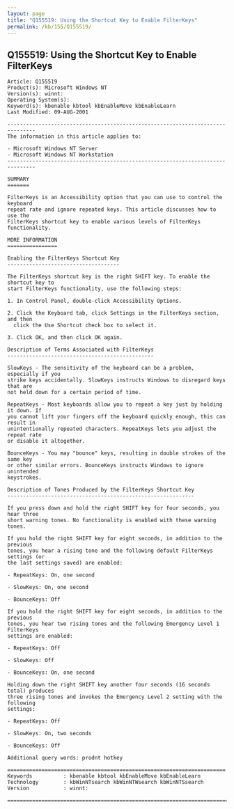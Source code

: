 ```yaml
---
layout: page
title: "Q155519: Using the Shortcut Key to Enable FilterKeys"
permalink: /kb/155/Q155519/
---
```


## Q155519: Using the Shortcut Key to Enable FilterKeys

	Article: Q155519
	Product(s): Microsoft Windows NT
	Version(s): winnt:
	Operating System(s): 
	Keyword(s): kbenable kbtool kbEnableMove kbEnableLearn
	Last Modified: 09-AUG-2001
	
	-------------------------------------------------------------------------------
	The information in this article applies to:
	
	- Microsoft Windows NT Server 
	- Microsoft Windows NT Workstation 
	-------------------------------------------------------------------------------
	
	SUMMARY
	=======
	
	FilterKeys is an Accessibility option that you can use to control the keyboard
	repeat rate and ignore repeated keys. This article discusses how to use the
	FilterKeys shortcut key to enable various levels of FilterKeys functionality.
	
	MORE INFORMATION
	================
	
	Enabling the FilterKeys Shortcut Key
	------------------------------------
	
	The FilterKeys shortcut key is the right SHIFT key. To enable the shortcut key to
	start FilterKeys functionality, use the following steps:
	
	1. In Control Panel, double-click Accessibility Options.
	
	2. Click the Keyboard tab, click Settings in the FilterKeys section, and then
	  click the Use Shortcut check box to select it.
	
	3. Click OK, and then click OK again.
	
	Description of Terms Associated with FilterKeys
	-----------------------------------------------
	
	SlowKeys - The sensitivity of the keyboard can be a problem, especially if you
	strike keys accidentally. SlowKeys instructs Windows to disregard keys that are
	not held down for a certain period of time.
	
	RepeatKeys - Most keyboards allow you to repeat a key just by holding it down. If
	you cannot lift your fingers off the keyboard quickly enough, this can result in
	unintentionally repeated characters. RepeatKeys lets you adjust the repeat rate
	or disable it altogether.
	
	BounceKeys - You may "bounce" keys, resulting in double strokes of the same key
	or other similar errors. BounceKeys instructs Windows to ignore unintended
	keystrokes.
	
	Description of Tones Produced by the FilterKeys Shortcut Key
	------------------------------------------------------------
	
	If you press down and hold the right SHIFT key for four seconds, you hear three
	short warning tones. No functionality is enabled with these warning tones.
	
	If you hold the right SHIFT key for eight seconds, in addition to the previous
	tones, you hear a rising tone and the following default FilterKeys settings (or
	the last settings saved) are enabled:
	
	- RepeatKeys: On, one second
	
	- SlowKeys: On, one second
	
	- BounceKeys: Off
	
	If you hold the right SHIFT key for eight seconds, in addition to the previous
	tones, you hear two rising tones and the following Emergency Level 1 FilterKeys
	settings are enabled:
	
	- RepeatKeys: Off
	
	- SlowKeys: Off
	
	- BounceKeys: On, one second
	
	Holding down the right SHIFT key another four seconds (16 seconds total) produces
	three rising tones and invokes the Emergency Level 2 setting with the following
	settings:
	
	- RepeatKeys: Off
	
	- SlowKeys: On, two seconds
	
	- BounceKeys: Off
	
	Additional query words: prodnt hotkey
	
	======================================================================
	Keywords          : kbenable kbtool kbEnableMove kbEnableLearn 
	Technology        : kbWinNTsearch kbWinNTWsearch kbWinNTSsearch
	Version           : winnt:
	
	=============================================================================
	
